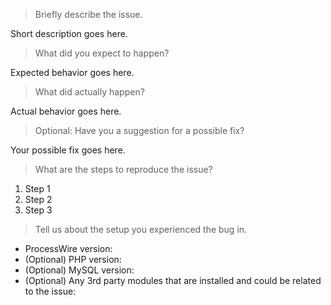 <!-- Please answer the following questions. -->

> Briefly describe the issue.
<!-- Provide a more detailed introduction to the issue. -->

Short description goes here.

> What did you expect to happen?
<!-- Tell us what should happen. -->

Expected behavior goes here.

> What did actually happen?
<!-- Tell us what happens instead. -->

Actual behavior goes here.

> Optional: Have you a suggestion for a possible fix?
<!-- Any hint to a solution is appreciated. -->

Your possible fix goes here.

> What are the steps to reproduce the issue?
<!-- Provide an unambiguous set of steps to reproduce the issue. -->

1. Step 1
2. Step 2
3. Step 3

> Tell us about the setup you experienced the bug in.
<!--
* Include as many relevant details about your environment setup.
* Hint: Using the Tracy Debugger module (http://modules.processwire.com/modules/tracy-debugger/) makes this a breeze: https://processwire.com/talk/topic/12208-tracy-debugger/?page=28#comment-128772
-->

* ProcessWire version:
* (Optional) PHP version: 
* (Optional) MySQL version: 
* (Optional) Any 3rd party modules that are installed and could be related to the issue:

<!--
* When possible please confirm the issue on a separate installation before submitting an issue report.
* When the issue is resolved, please close it.
* Please do not submit feature requests to this repository, instead use the requests repository: https://github.com/processwire/processwire-requests/issues
* Please do not use this repository for ProcessWire support, instead use the support forum: https://processwire.com/talk/
-->
